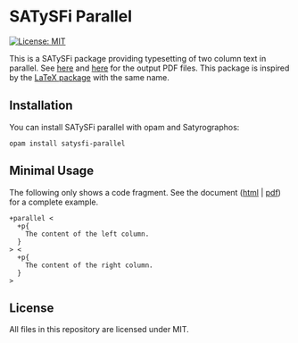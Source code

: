 SATySFi Parallel
================

[![License: MIT](https://img.shields.io/badge/License-MIT-blue.svg)](./LICENSE)

This is a SATySFi package providing typesetting of two column text in parallel. See [here](https://maswag.github.io/satysfi-parallel/example.pdf) and [here](https://maswag.github.io/satysfi-parallel/example-manual.pdf) for the output PDF files. This package is inspired by the [LaTeX package](https://ctan.org/pkg/parallel) with the same name.

Installation
------------

You can install SATySFi parallel with opam and Satyrographos:

```
opam install satysfi-parallel
```

Minimal Usage
-------------

The following only shows a code fragment. See the document ([html](https://maswag.github.io/satysfi-parallel/parallel-doc.html) | [pdf](https://maswag.github.io/satysfi-parallel/parallel-doc.pdf)) for a complete example.

```satysfi
+parallel <
  +p{
    The content of the left column.
  }
> <
  +p{
    The content of the right column.
  }
>
```

License
-------

All files in this repository are licensed under MIT.
